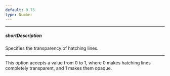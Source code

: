 ```yaml
---
default: 0.75
type: Number
---
```

---
##### shortDescription
Specifies the transparency of hatching lines.

---
This option accepts a value from 0 to 1, where 0 makes hatching lines completely transparent, and 1 makes them opaque.